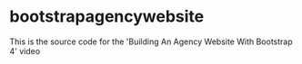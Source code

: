 # bootstrapagencywebsite
This is the source code for the 'Building An Agency Website With Bootstrap 4' video 
